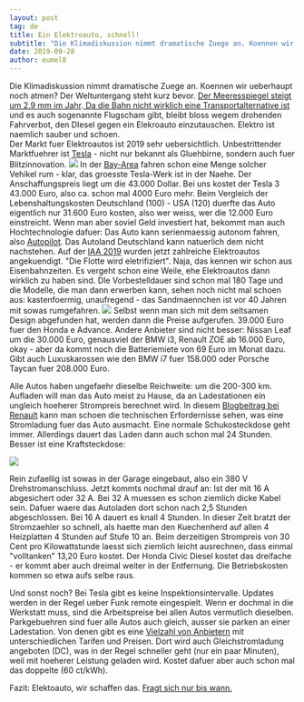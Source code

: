 ```yaml
---
layout: post
tag: de
title: Ein Elektroauto, schnell!
subtitle: "Die Klimadiskussion nimmt dramatische Zuege an. Koennen wir ueberhaupt noch atmen? Der Weltuntergang steht kurz bevor. Der Meeresspiegel steigt um 2,9 mm im Jahr. Da die Bahn nicht wirklich eine Transportalternative ist und es auch sogenannte Flugscham&hellip;"
date: 2019-09-28
author: eumel8
---
```


Die Klimadiskussion nimmt dramatische Zuege an. Koennen wir ueberhaupt noch atmen? Der Weltuntergang steht kurz bevor. <a href="https://wiki.bildungsserver.de/klimawandel/index.php/Aktueller_Meeresspiegelanstieg#Meeresspiegel.C3.A4nderungen">Der Meeresspiegel steigt um 2,9 mm im Jahr</a>.<a href="https://trends.google.de/trends/explore?date=all&amp;geo=DE&amp;q=Bahn%20St%C3%B6rung"> Da die Bahn nicht wirklich eine Transportalternative ist</a> und es auch sogenannte Flugscham gibt, bleibt bloss wegem drohenden Fahrverbot, den DIesel gegen ein Elekroauto einzutauschen. Elektro ist naemlich sauber und schoen.
<br/>
Der Markt fuer Elektroautos ist 2019 sehr uebersichtlich. Unbestrittender Marktfuehrer ist <a href="https://www.tesla.com/de_DE/models">Tesla</a> - nicht nur bekannt als Gluehbirne, sondern auch fuer Blitzinnovation. 
<img src="/unsupported/media/quick-uploads/ein-elektroauto-schnell/tesla.png"/>
In der <a href="https://goo.gl/maps/4W9DbqcacqkNjcFc9">Bay-Area</a> fahren schon eine Menge solcher Vehikel rum - klar, das groesste Tesla-Werk ist in der Naehe. Der Anschaffungspreis liegt um die 43.000 Dollar. Bei uns kostet der Tesla 3 43.000 Euro, also ca. schon mal 4000 Euro mehr. Beim Vergleich der Lebenshaltungskosten Deutschland (100) - USA (120) duerfte das Auto eigentlich nur 31.600 Euro kosten, also wer weiss, wer die 12.000 Euro einstreicht. Wenn man aber soviel Geld investiert hat, bekommt man auch Hochtechnologie dafuer: Das Auto kann serienmaessig autonom fahren, also <a href="https://vimeo.com/192179727">Autopilot</a>.
Das Autoland Deutschland kann natuerlich dem nicht nachstehen. Auf der <a href="https://www.autozeitung.de/iaa">IAA 2019</a> wurden jetzt zahlreiche Elektroautos angekuendigt. "Die Flotte wird eletrifiziert". Naja, das kennen wir schon aus Eisenbahnzeiten. Es vergeht schon eine Weile, ehe Elektroautos dann wirklich zu haben sind. DIe Vorbestelldauer sind schon mal 180 Tage und die Modelle, die man dann erwerben kann, sehen noch nicht mal schoen aus: kastenfoermig, unaufregend - das Sandmaennchen ist vor 40 Jahren mit sowas rumgefahren. 
<img src="/unsupported/media/quick-uploads/ein-elektroauto-schnell/honda-e.jpg"/>
Selbst wenn man sich mit dem seltsamen Design abgefunden hat, werden dann die Preise aufgerufen. 39.000 Euro fuer den Honda e Advance.
Andere Anbieter sind nicht besser: Nissan Leaf um die 30.000 Euro, genausviel der BMW i3, Renault ZOE ab 16.000 Euro, okay - aber da kommt noch die Batteriemiete von 69 Euro im Monat dazu. Gibt auch Luxuskarossen wie den BMW i7 fuer 158.000 oder Porsche Taycan fuer 208.000 Euro. 

Alle Autos haben ungefaehr dieselbe Reichweite: um die 200-300 km. Aufladen will man das Auto meist zu Hause, da an Ladestationen ein ungleich hoeherer Strompreis berechnet wird. In diesem <a href="https://blog.renault.de/neues-von-renault-elektroauto-zoe-aufladen-reichweite-erweitern/">Blogbeitrag bei Renault</a> kann man schoen die technischen Erfordernisse sehen, was eine Stromladung fuer das Auto ausmacht. Eine normale Schukosteckdose geht immer. Allerdings dauert das Laden dann auch schon mal 24 Stunden. Besser ist eine Kraftsteckdose:

<img src="/unsupported/media/quick-uploads/ein-elektroauto-schnell/kraftstrom.jpg"/>

Rein zufaellig ist sowas in der Garage eingebaut, also ein 380 V Drehstromanschluss. Jetzt kommts nochmal drauf an: Ist der mit 16 A abgesichert oder 32 A. Bei 32 A muessen es schon ziemlich dicke Kabel sein. Dafuer waere das Autoladen dort schon nach 2,5 Stunden abgeschlossen. Bei 16 A dauert es knall 4 Stunden. 
In dieser Zeit bratzt der Stromzaehler so schnell, als haette man den Kuechenherd auf allen 4 Heizplatten 4 Stunden auf Stufe 10 an. Beim derzeitigen Strompreis von 30 Cent pro Kilowattstunde laesst sich ziemlich leicht ausrechnen, dass einmal "volltanken" 13,20 Euro kostet. Der Honda Civic Diesel kostet das dreifache - er kommt aber auch dreimal weiter in der Entfernung. Die Betriebskosten kommen so etwa aufs selbe raus.

Und sonst noch? Bei Tesla gibt es keine Inspektionsintervalle. Updates werden in der Regel ueber Funk remote eingespielt. Wenn er dochmal in die Werkstatt muss, sind die Arbeitspreise bei allen Autos vermutlich dieselben. Parkgebuehren sind fuer alle Autos auch gleich, ausser sie parken an einer Ladestation. Von denen gibt es eine <a href="https://www.adac.de/rund-ums-fahrzeug/e-mobilitaet/laden/elektroauto-ladesaeulen-strompreise/">Vielzahl von Anbietern</a> mit unterschiedlichen Tarifen und Preisen. Dort wird auch Gleichstromladung angeboten (DC), was in der Regel schneller geht (nur ein paar Minuten), weil mit hoeherer Leistung geladen wird. Kostet dafuer aber auch schon mal das doppelte (60 ct/kWh). 

Fazit: Elektoauto, wir schaffen das. <a href="https://de.statista.com/statistik/daten/studie/244000/umfrage/neuzulassungen-von-elektroautos-in-deutschland/">Fragt sich nur bis wann.</a>
